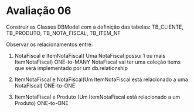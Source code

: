 # Avaliação 06
Construir as Classes DBModel com a definição das tabelas:
TB_CLIENTE, TB_PRODUTO, TB_NOTA_FISCAL, TB_ITEM_NF

Observar os relacionamentos entre:
1) NotaFiscal e ItemNotaFiscal( Uma NotaFiscal possui 1 ou mais ItemNotaFiscal) ONE-to-MANY
     NotaFiscal vai ter uma coleção items que será implementado por um db.relationship

2) ItemNotaFiscal e NotaFiscal(Um ItemNotaFiscal está relacionado a uma NotaFIscal) ONE-to-ONE

3) ItemNotaFiscal e Produto (Um ItemNotaFiscal está relacionado a um Produto) ONE-to-ONE